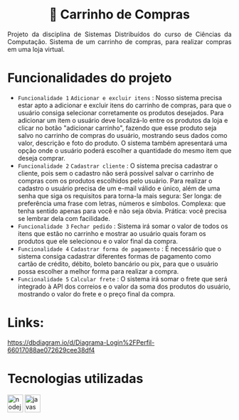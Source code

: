 <h1 align="center"> 🛒 Carrinho de Compras </h1>

<p align="justify">
  Projeto da disciplina de Sistemas Distribuídos do curso de Ciências da Computação. Sistema de um carrinho de compras, para realizar compras em uma loja virtual.
</p>

# Funcionalidades do projeto

- `Funcionalidade 1` `Adicionar e excluir itens` : Nosso sistema precisa estar apto a adicionar e excluir itens do carrinho de compras, para que o usuário consiga selecionar corretamente os produtos desejados. Para adicionar um item o usuário deve localizá-lo entre os produtos da loja e clicar no botão "adicionar carrinho", fazendo que esse produto seja salvo no carrinho de compras do usuário, mostrando seus dados como valor, descrição e foto do produto. O sistema também apresentará uma opção onde o usuário poderá escolher a quantidade do mesmo item que deseja comprar.
- `Funcionalidade 2` `Cadastrar cliente` : O sistema precisa cadastrar o cliente, pois sem o cadastro não será possível salvar o carrinho de compras com os produtos escolhidos pelo usuário. Para realizar o cadastro o usuário precisa de um e-mail válido e único, além de uma senha que siga os requisitos para torna-la mais segura: Ser longa: de preferência uma frase com letras, números e símbolos. Complexa: que tenha sentido apenas para você e não seja óbvia. Prática: você precisa se lembrar dela com facilidade.
- `Funcionalidade 3` `Fechar pedido` : Sistema irá somar o valor de todos os itens que estão no carrinho e mostrar ao usuário quais foram os produtos que ele selecionou e o valor final da compra. 
- `Funcionalidade 4` `Cadastrar forma de pagamento` : É necessário que o sistema consiga cadastrar diferentes formas de pagamento como cartão de crédito, débito, boleto bancário ou pix, para que o usuário possa escolher a melhor forma para realizar a compra.
- `Funcionalidade 5` `Calcular frete` : O sistema irá somar o frete que será integrado à API dos correios e o valor da soma dos produtos do usuário, mostrando o valor do frete e o preço final da compra.

# Links:
https://dbdiagram.io/d/Diagrama-Login%2FPerfil-66017088ae072629cee38df4

# Tecnologias utilizadas

<img align="center" src="https://cdn.jsdelivr.net/gh/devicons/devicon@latest/icons/nodejs/nodejs-original.svg" alt="nodejs" width="35" height="40"/> <img align="center" src="https://cdn.jsdelivr.net/gh/devicons/devicon@latest/icons/javascript/javascript-original.svg" alt="javascript" width="35" height="40" />
